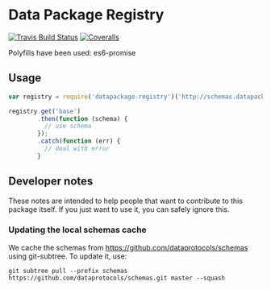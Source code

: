 # Data Package Registry

[![Travis Build Status](https://travis-ci.org/okfn/datapackage-registry-js.svg?branch=master)](https://travis-ci.org/okfn/datapackage-registry-js)
[![Coveralls](http://img.shields.io/coveralls/okfn/datapackage-registry-js.svg?branch=master)](https://coveralls.io/r/okfn/datapackage-registry-js?branch=master)

Polyfills have been used:
es6-promise

## Usage

```javascript
var registry = require('datapackage-registry')('http://schemas.datapackages.org/registry.csv')

registry.get('base')
        .then(function (schema) {
          // use schema
        });
        .catch(function (err) {
          // deal with error
        }
```

## Developer notes

These notes are intended to help people that want to contribute to this
package itself. If you just want to use it, you can safely ignore this.

### Updating the local schemas cache

We cache the schemas from <https://github.com/dataprotocols/schemas> using
git-subtree. To update it, use:

    git subtree pull --prefix schemas https://github.com/dataprotocols/schemas.git master --squash

